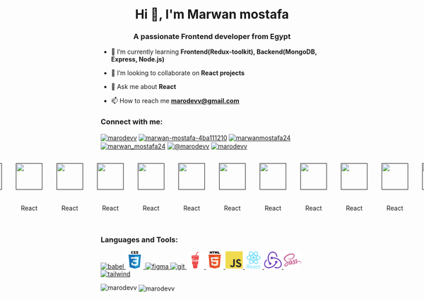 <h1 align="center">Hi 👋, I'm Marwan mostafa</h1>
<h3 align="center">A passionate Frontend developer from Egypt</h3>

- 🌱 I’m currently learning **Frontend(Redux-toolkit), Backend(MongoDB, Express, Node.js)**

- 👯 I’m looking to collaborate on **React projects**

- 💬 Ask me about **React**

- 📫 How to reach me **marodevv@gmail.com**

<h3 align="left">Connect with me:</h3>
<p align="left">
<a href="https://dev.to/marodevv" target="blank"><img align="center" src="https://raw.githubusercontent.com/rahuldkjain/github-profile-readme-generator/master/src/images/icons/Social/devto.svg" alt="marodevv" height="30" width="40" /></a>
<a href="https://linkedin.com/in/marwan-mostafa-4ba111210" target="blank"><img align="center" src="https://raw.githubusercontent.com/rahuldkjain/github-profile-readme-generator/master/src/images/icons/Social/linked-in-alt.svg" alt="marwan-mostafa-4ba111210" height="30" width="40" /></a>
<a href="https://fb.com/marwanmostafa24" target="blank"><img align="center" src="https://raw.githubusercontent.com/rahuldkjain/github-profile-readme-generator/master/src/images/icons/Social/facebook.svg" alt="marwanmostafa24" height="30" width="40" /></a>
<a href="https://instagram.com/marwan_mostafa24" target="blank"><img align="center" src="https://raw.githubusercontent.com/rahuldkjain/github-profile-readme-generator/master/src/images/icons/Social/instagram.svg" alt="marwan_mostafa24" height="30" width="40" /></a>
<a href="https://hashnode.com/@marodevv" target="blank"><img align="center" src="https://raw.githubusercontent.com/rahuldkjain/github-profile-readme-generator/master/src/images/icons/Social/hashnode.svg" alt="@marodevv" height="30" width="40" /></a>
<a href="https://www.leetcode.com/marodevv" target="blank"><img align="center" src="https://raw.githubusercontent.com/rahuldkjain/github-profile-readme-generator/master/src/images/icons/Social/leet-code.svg" alt="marodevv" height="30" width="40" /></a>
</p>

<div style="display:flex;justify-content:center;align-items:center;">
<div style="padding: 1rem;text-align:center;display:flex;flex-direction:column;justify-content:center;align-items:center;flex-wrap:wrap;gap:1rem;">
  <a href="" target="_blank">
     <img src="https://cdn.jsdelivr.net/gh/devicons/devicon/icons/tailwindcss/tailwindcss-plain.svg" width="60" height="60"/>
  </a>
  <p>React</p>
</div>
<div style="padding: 1rem;text-align:center;display:flex;flex-direction:column;justify-content:center;align-items:center;flex-wrap:wrap;gap:1rem;">
  <a href="" target="_blank">
     <img src="https://cdn.jsdelivr.net/gh/devicons/devicon/icons/tailwindcss/tailwindcss-plain.svg" width="60" height="60"/>
  </a>
  <p>React</p>
</div>
<div style="padding: 1rem;text-align:center;display:flex;flex-direction:column;justify-content:center;align-items:center;flex-wrap:wrap;gap:1rem;">
  <a href="" target="_blank">
     <img src="https://cdn.jsdelivr.net/gh/devicons/devicon/icons/tailwindcss/tailwindcss-plain.svg" width="60" height="60"/>
  </a>
  <p>React</p>
</div>
<div style="padding: 1rem;text-align:center;display:flex;flex-direction:column;justify-content:center;align-items:center;flex-wrap:wrap;gap:1rem;">
  <a href="" target="_blank">
     <img src="https://cdn.jsdelivr.net/gh/devicons/devicon/icons/tailwindcss/tailwindcss-plain.svg" width="60" height="60"/>
  </a>
  <p>React</p>
</div>
<div style="padding: 1rem;text-align:center;display:flex;flex-direction:column;justify-content:center;align-items:center;flex-wrap:wrap;gap:1rem;">
  <a href="" target="_blank">
     <img src="https://cdn.jsdelivr.net/gh/devicons/devicon/icons/tailwindcss/tailwindcss-plain.svg" width="60" height="60"/>
  </a>
  <p>React</p>
</div>
<div style="padding: 1rem;text-align:center;display:flex;flex-direction:column;justify-content:center;align-items:center;flex-wrap:wrap;gap:1rem;">
  <a href="" target="_blank">
     <img src="https://cdn.jsdelivr.net/gh/devicons/devicon/icons/tailwindcss/tailwindcss-plain.svg" width="60" height="60"/>
  </a>
  <p>React</p>
</div>
<div style="padding: 1rem;text-align:center;display:flex;flex-direction:column;justify-content:center;align-items:center;flex-wrap:wrap;gap:1rem;">
  <a href="" target="_blank">
     <img src="https://cdn.jsdelivr.net/gh/devicons/devicon/icons/tailwindcss/tailwindcss-plain.svg" width="60" height="60"/>
  </a>
  <p>React</p>
</div>
<div style="padding: 1rem;text-align:center;display:flex;flex-direction:column;justify-content:center;align-items:center;flex-wrap:wrap;gap:1rem;">
  <a href="" target="_blank">
     <img src="https://cdn.jsdelivr.net/gh/devicons/devicon/icons/tailwindcss/tailwindcss-plain.svg" width="60" height="60"/>
  </a>
  <p>React</p>
</div>
<div style="padding: 1rem;text-align:center;display:flex;flex-direction:column;justify-content:center;align-items:center;flex-wrap:wrap;gap:1rem;">
  <a href="" target="_blank">
     <img src="https://cdn.jsdelivr.net/gh/devicons/devicon/icons/tailwindcss/tailwindcss-plain.svg" width="60" height="60"/>
  </a>
  <p>React</p>
</div>
<div style="padding: 1rem;text-align:center;display:flex;flex-direction:column;justify-content:center;align-items:center;flex-wrap:wrap;gap:1rem;">
  <a href="" target="_blank">
     <img src="https://cdn.jsdelivr.net/gh/devicons/devicon/icons/tailwindcss/tailwindcss-plain.svg" width="60" height="60"/>
  </a>
  <p>React</p>
</div>
<div style="padding: 1rem;text-align:center;display:flex;flex-direction:column;justify-content:center;align-items:center;flex-wrap:wrap;gap:1rem;">
  <a href="" target="_blank">
     <img src="https://cdn.jsdelivr.net/gh/devicons/devicon/icons/tailwindcss/tailwindcss-plain.svg" width="60" height="60"/>
  </a>
  <p>React</p>
</div>
<div style="padding: 1rem;text-align:center;display:flex;flex-direction:column;justify-content:center;align-items:center;flex-wrap:wrap;gap:1rem;">
  <a href="" target="_blank">
     <img src="https://cdn.jsdelivr.net/gh/devicons/devicon/icons/tailwindcss/tailwindcss-plain.svg" width="60" height="60"/>
  </a>
  <p>React</p>
</div>
<div style="padding: 1rem;text-align:center;display:flex;flex-direction:column;justify-content:center;align-items:center;flex-wrap:wrap;gap:1rem;">
  <a href="" target="_blank">
     <img src="https://cdn.jsdelivr.net/gh/devicons/devicon/icons/tailwindcss/tailwindcss-plain.svg" width="60" height="60"/>
  </a>
  <p>React</p>
</div>
<div style="padding: 1rem;text-align:center;display:flex;flex-direction:column;justify-content:center;align-items:center;flex-wrap:wrap;gap:1rem;">
  <a href="" target="_blank">
     <img src="https://cdn.jsdelivr.net/gh/devicons/devicon/icons/tailwindcss/tailwindcss-plain.svg" width="60" height="60"/>
  </a>
  <p>React</p>
</div>
<div style="padding: 1rem;text-align:center;display:flex;flex-direction:column;justify-content:center;align-items:center;flex-wrap:wrap;gap:1rem;">
  <a href="" target="_blank">
     <img src="https://cdn.jsdelivr.net/gh/devicons/devicon/icons/tailwindcss/tailwindcss-plain.svg" width="60" height="60"/>
  </a>
  <p>React</p>
</div>
<div style="padding: 1rem;text-align:center;display:flex;flex-direction:column;justify-content:center;align-items:center;flex-wrap:wrap;gap:1rem;">
  <a href="" target="_blank">
     <img src="https://cdn.jsdelivr.net/gh/devicons/devicon/icons/tailwindcss/tailwindcss-plain.svg" width="60" height="60"/>
  </a>
  <p>React</p>
</div>
<div style="padding: 1rem;text-align:center;display:flex;flex-direction:column;justify-content:center;align-items:center;flex-wrap:wrap;gap:1rem;">
  <a href="" target="_blank">
     <img src="https://cdn.jsdelivr.net/gh/devicons/devicon/icons/tailwindcss/tailwindcss-plain.svg" width="60" height="60"/>
  </a>
  <p>React</p>
</div>
<div style="padding: 1rem;text-align:center;display:flex;flex-direction:column;justify-content:center;align-items:center;flex-wrap:wrap;gap:1rem;">
  <a href="" target="_blank">
     <img src="https://cdn.jsdelivr.net/gh/devicons/devicon/icons/tailwindcss/tailwindcss-plain.svg" width="60" height="60"/>
  </a>
  <p>React</p>
</div>
<div style="padding: 1rem;text-align:center;display:flex;flex-direction:column;justify-content:center;align-items:center;flex-wrap:wrap;gap:1rem;">
  <a href="" target="_blank">
     <img src="https://cdn.jsdelivr.net/gh/devicons/devicon/icons/tailwindcss/tailwindcss-plain.svg" width="60" height="60"/>
  </a>
  <p>React</p>
</div>
<div style="padding: 1rem;text-align:center;display:flex;flex-direction:column;justify-content:center;align-items:center;flex-wrap:wrap;gap:1rem;">
  <a href="" target="_blank">
     <img src="https://cdn.jsdelivr.net/gh/devicons/devicon/icons/tailwindcss/tailwindcss-plain.svg" width="60" height="60"/>
  </a>
  <p>React</p>
</div>
<div style="padding: 1rem;text-align:center;display:flex;flex-direction:column;justify-content:center;align-items:center;flex-wrap:wrap;gap:1rem;">
  <a href="" target="_blank">
     <img src="https://cdn.jsdelivr.net/gh/devicons/devicon/icons/tailwindcss/tailwindcss-plain.svg" width="60" height="60"/>
  </a>
  <p>React</p>
</div>
<div style="padding: 1rem;text-align:center;display:flex;flex-direction:column;justify-content:center;align-items:center;flex-wrap:wrap;gap:1rem;">
  <a href="" target="_blank">
     <img src="https://cdn.jsdelivr.net/gh/devicons/devicon/icons/tailwindcss/tailwindcss-plain.svg" width="60" height="60"/>
  </a>
  <p>React</p>
  </div>
</div>

<h3 align="left">Languages and Tools:</h3>
<p align="left"> <a href="https://babeljs.io/" target="_blank" rel="noreferrer"> <img src="https://www.vectorlogo.zone/logos/babeljs/babeljs-icon.svg" alt="babel" width="40" height="40"/> </a> <a href="https://www.w3schools.com/css/" target="_blank" rel="noreferrer"> <img src="https://raw.githubusercontent.com/devicons/devicon/master/icons/css3/css3-original-wordmark.svg" alt="css3" width="40" height="40"/> </a> <a href="https://www.figma.com/" target="_blank" rel="noreferrer"> <img src="https://www.vectorlogo.zone/logos/figma/figma-icon.svg" alt="figma" width="40" height="40"/> </a> <a href="https://git-scm.com/" target="_blank" rel="noreferrer"> <img src="https://www.vectorlogo.zone/logos/git-scm/git-scm-icon.svg" alt="git" width="40" height="40"/> </a> <a href="https://gulpjs.com" target="_blank" rel="noreferrer"> <img src="https://raw.githubusercontent.com/devicons/devicon/master/icons/gulp/gulp-plain.svg" alt="gulp" width="40" height="40"/> </a> <a href="https://www.w3.org/html/" target="_blank" rel="noreferrer"> <img src="https://raw.githubusercontent.com/devicons/devicon/master/icons/html5/html5-original-wordmark.svg" alt="html5" width="40" height="40"/> </a> <a href="https://developer.mozilla.org/en-US/docs/Web/JavaScript" target="_blank" rel="noreferrer"> <img src="https://raw.githubusercontent.com/devicons/devicon/master/icons/javascript/javascript-original.svg" alt="javascript" width="40" height="40"/> </a> <a href="https://reactjs.org/" target="_blank" rel="noreferrer"> <img src="https://raw.githubusercontent.com/devicons/devicon/master/icons/react/react-original-wordmark.svg" alt="react" width="40" height="40"/> </a> <a href="https://redux.js.org" target="_blank" rel="noreferrer"> <img src="https://raw.githubusercontent.com/devicons/devicon/master/icons/redux/redux-original.svg" alt="redux" width="40" height="40"/> </a> <a href="https://sass-lang.com" target="_blank" rel="noreferrer"> <img src="https://raw.githubusercontent.com/devicons/devicon/master/icons/sass/sass-original.svg" alt="sass" width="40" height="40"/> </a> <a href="https://tailwindcss.com/" target="_blank" rel="noreferrer"> <img src="https://www.vectorlogo.zone/logos/tailwindcss/tailwindcss-icon.svg" alt="tailwind" width="40" height="40"/> </a> </p>

<p><img align="left" src="https://github-readme-stats.vercel.app/api/top-langs?username=marodevv&show_icons=true&locale=en&layout=compact" alt="marodevv" /></p>

<p>&nbsp;<img align="center" src="https://github-readme-stats.vercel.app/api?username=marodevv&show_icons=true&locale=en" alt="marodevv" /></p>

